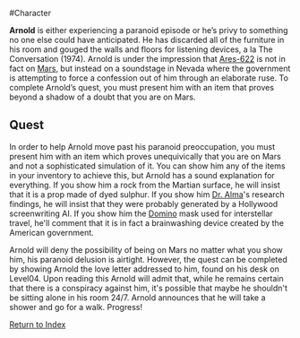 #Character 

**Arnold** is either experiencing a paranoid episode or he’s privy to something no one else could have anticipated. He has discarded all of the furniture in his room and gouged the walls and floors for listening devices, a la The Conversation (1974). Arnold is under the impression that [Ares-622](Ares-622.md) is not in fact on [Mars](Mars.md), but instead on a soundstage in Nevada where the government is attempting to force a confession out of him through an elaborate ruse. To complete Arnold’s quest, you must present him with an item that proves beyond a shadow of a doubt that you are on Mars.

## Quest
In order to help Arnold move past his paranoid preoccupation, you must present him with an item which proves unequivically that you are on Mars and not a sophisticated simulation of it. You can show him any of the items in your inventory to achieve this, but Arnold has a sound explanation for everything. If you show him a rock from the Martian surface, he will insist that it is a prop made of dyed sulphur. If you show him [Dr. Alma](DrAlma.md)'s research findings, he will insist that they were probably generated by a Hollywood screenwriting AI. If you show him the [Domino](Domino.md) mask used for interstellar travel, he'll comment that it is in fact a brainwashing device created by the American government. 

Arnold will deny the possibility of being on Mars no matter what you show him, his paranoid delusion is airtight. However, the quest can be completed by showing Arnold the love letter addressed to him, found on his desk on Level04. Upon reading this Arnold will admit that, while he remains certain that there is a conspiracy against him, it's possible that maybe he shouldn't be sitting alone in his room 24/7. Arnold announces that he will take a shower and go for a walk. Progress!

[Return to Index](index2.md)
